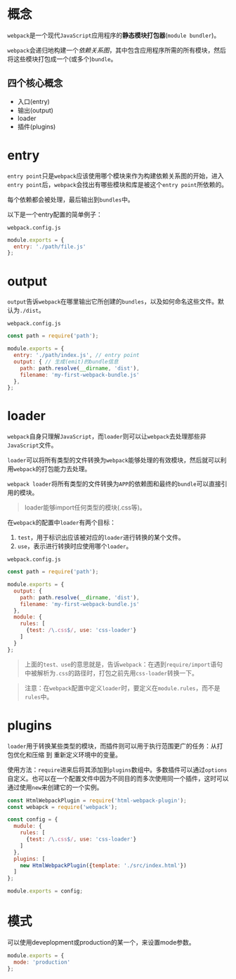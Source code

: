 # 概念
`webpack`是一个现代`JavaScript`应用程序的**静态模块打包器**(`module bundler`)。

`webpack`会递归地构建一个*依赖关系图*，其中包含应用程序所需的所有模块，然后将这些模块打包成一个(或多个)`bundle`。

## 四个核心概念
+ 入口(entry)
+ 输出(output)
+ loader
+ 插件(plugins)

# entry
`entry point`只是`webpack`应该使用哪个模块来作为构建依赖关系图的开始，进入`entry point`后，`webpack`会找出有哪些模块和库是被这个`entry point`所依赖的。

每个依赖都会被处理，最后输出到`bundles`中。

以下是一个entry配置的简单例子：

`webpack.config.js`
```JavaScript
module.exports = {
  entry: './path/file.js'
};
```

# output
`output`告诉`webpack`在哪里输出它所创建的`bundles`，以及如何命名这些文件。默认为`./dist`。

`webpack.config.js`
```javascript
const path = require('path');

module.exports = {
  entry: './path/index.js', // entry point
  output: { // 生成(emit)的bundle信息
    path: path.resolve(__dirname, 'dist'),
    filename: 'my-first-webpack-bundle.js'
  },
};
```

# loader
`webpack`自身只理解`JavaScript`，而`loader`则可以让`webpack`去处理那些非`JavaScript`文件。

`loader`可以将所有类型的文件转换为`webpack`能够处理的有效模块，然后就可以利用`webpack`的打包能力去处理。

`webpack loader`将所有类型的文件转换为`APP`的依赖图和最终的`bundle`可以直接引用的模块。

> loader能够import任何类型的模块(.css等)。

在`webpack`的配置中`loader`有两个目标：
1. `test`，用于标识出应该被对应的`loader`进行转换的某个文件。
2. `use`，表示进行转换时应使用哪个`loader`。

`webpack.config.js`
```javascript
const path = require('path');

module.exports = {
  output: {
    path: path.resolve(__dirname, 'dist'),
    filename: 'my-first-webpack-bundle.js'
  },
  module: {
    rules: [
      {test: /\.css$/, use: 'css-loader'}
    ]
  }
};
```
> 上面的`test、use`的意思就是，告诉`webpack`：在遇到`require/import`语句中被解析为`.css`的路径时，打包之前先用`css-loader`转换一下。

> 注意：在`webpack`配置中定义`loader`时，要定义在`module.rules`，而不是`rules`中。

# plugins
`loader`用于转换某些类型的模块，而插件则可以用于执行范围更广的任务：从打包优化和压缩  到  重新定义环境中的变量。

使用方法：`require`进来后将其添加到`plugins`数组中。多数插件可以通过`options`自定义。也可以在一个配置文件中因为不同目的而多次使用同一个插件，这时可以通过使用`new`来创建它的一个实例。

```javascript
const HtmlWebpackPlugin = require('html-webpack-plugin');
const webapck = require('webpack');

const config = {
  mudule: {
    rules: [
      {test: /\.css$/, use: 'css-loader'}
    ]
  },
  plugins: [
    new HtmlWebpackPlugin({template: './src/index.html'})
  ]
};

module.exports = config;
```

# 模式
可以使用deveplopment或production的某一个，来设置mode参数。

```javascript
module.exports = {
  mode: 'production'
};
```
